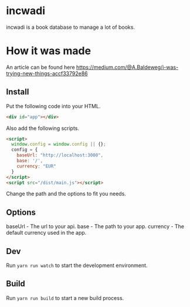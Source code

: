# incwadi

incwadi is a book database to manage a lot of books.

# How it was made

An article can be found here https://medium.com/@A.Baldeweg/i-was-trying-new-things-accf33792e86

## Install

Put the following code into your HTML.

```html
<div id="app"></div>
```

Also add the following scripts.

```html
<script>
  window.config = window.config || {};
  config = {
    baseUrl: "http://localhost:3000",
    base: '/',
    currency: "EUR"
  }
</script>
<script src="/dist/main.js"></script>
```

Change the path and the options to fit you needs.

## Options

baseUrl - The url to your api.
base - The path to your app.
currency - The default currency used in the app.

## Dev

Run `yarn run watch` to start the development environment.

## Build

Run `yarn run build` to start a new build process.
